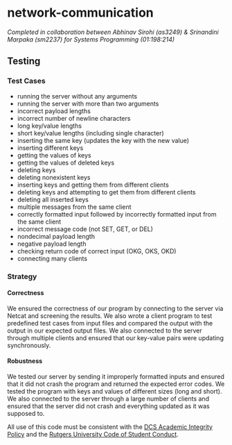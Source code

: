 # network-communication

*Completed in collaboration between Abhinav Sirohi (as3249) & Srinandini Marpaka (sm2237) for Systems Programming (01:198:214)*

## Testing
### Test Cases
- running the server without any arguments
- running the server with more than two arguments
- incorrect payload lengths
- incorrect number of newline characters
- long key/value lengths
- short key/value lengths (including single character)
- inserting the same key (updates the key with the new value)
- inserting different keys
- getting the values of keys
- getting the values of deleted keys
- deleting keys
- deleting nonexistent keys
- inserting keys and getting them from different clients
- deleting keys and attempting to get them from different clients
- deleting all inserted keys
- multiple messages from the same client
- correctly formatted input followed by incorrectly formatted input from the same client
- incorrect message code (not SET, GET, or DEL)
- nondecimal payload length
- negative payload length
- checking return code of correct input (OKG, OKS, OKD)
- connecting many clients

### Strategy
#### Correctness
We ensured the correctness of our program by connecting to the server via Netcat and screening the results. We also wrote a client program to test predefined test cases from input files and compared the output with the output in our expected output files. We also connected to the server through multiple clients and ensured that our key-value pairs were updating synchronously.

#### Robustness
We tested our server by sending it improperly formatted inputs and ensured that it did not crash the program and returned the expected error codes. We tested the program with keys and values of different sizes (long and short). We also connected to the server through a large number of clients and ensured that the server did not crash and everything updated as it was supposed to.

All use of this code must be consistent with the [DCS Academic Integrity Policy](https://www.cs.rutgers.edu/academics/undergraduate/academic-integrity-policy/programming-assignments) and the [Rutgers University Code of Student Conduct](http://studentconduct.rutgers.edu/student-conduct-processes/university-code-of-student-conduct/).